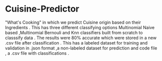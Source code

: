# Cuisine-Predictor
"What's Cooking" in which we predict Cuisine origin based on their Ingredients . This has three different classifying options Multinomial Naive based ,Multinomial Bernouli and Knn classifiers built from scratch to classsify data . The results were 80% accurate which were stored in a new .csv file after classification . 
This has a labeled dataset for training and validation in .json format ,a non-labeled dataset for prediction and code file , a .csv file with classifications . 
